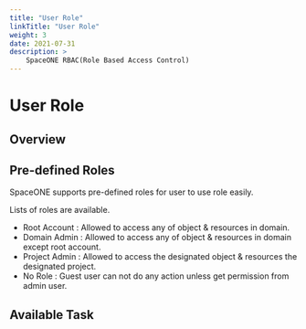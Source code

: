 ```yaml
---
title: "User Role"
linkTitle: "User Role"
weight: 3
date: 2021-07-31
description: >
    SpaceONE RBAC(Role Based Access Control)
---
```


# User Role

## Overview





## Pre-defined Roles

SpaceONE supports pre-defined roles for user to use role easily.

Lists of roles are available.

* Root Account : Allowed to access any of object & resources in domain. 
* Domain Admin : Allowed to access any of object & resources in domain except root account.
* Project Admin : Allowed to access the designated object & resources the designated project.
* No Role : Guest user can not do any action unless get permission from admin user.









## Available Task 



